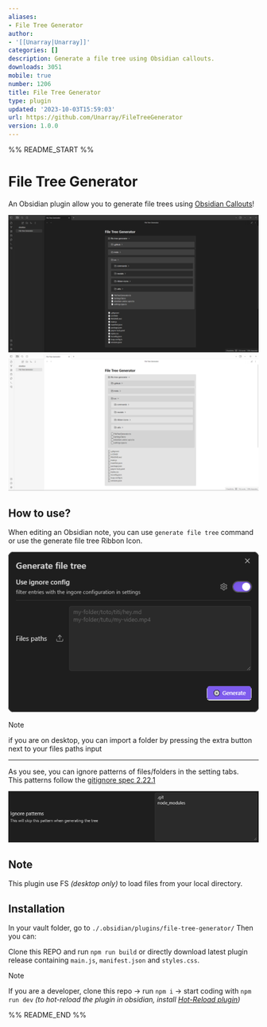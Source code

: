 ```yaml
---
aliases:
- File Tree Generator
author:
- '[[Unarray|Unarray]]'
categories: []
description: Generate a file tree using Obsidian callouts.
downloads: 3051
mobile: true
number: 1206
title: File Tree Generator
type: plugin
updated: '2023-10-03T15:59:03'
url: https://github.com/Unarray/FileTreeGenerator
version: 1.0.0
---
```


%% README_START %%

# File Tree Generator
An Obsidian plugin allow you to generate file trees using [Obsidian Callouts](https://help.obsidian.md/Editing+and+formatting/Callouts)!

![obsidian dark-mode example](https://raw.githubusercontent.com/Unarray/FileTreeGenerator/HEAD/meta/example-dark.png)
![obsidian light-mode example](https://raw.githubusercontent.com/Unarray/FileTreeGenerator/HEAD/meta/example-light.png)

## How to use?
When editing an Obsidian note, you can use `generate file tree` command or use the generate file tree Ribbon Icon.</br>

![generate file tree pannel](https://raw.githubusercontent.com/Unarray/FileTreeGenerator/HEAD/meta/pannel.png)

> [!NOTE]
> if you are on desktop, you can import a folder by pressing the extra button next to your files paths input

---

As you see, you can ignore patterns of files/folders in the setting tabs.</br>
This patterns follow the [gitignore spec 2.22.1](https://git-scm.com/docs/gitignore/2.22.1)

![generate file tree pannel](https://raw.githubusercontent.com/Unarray/FileTreeGenerator/HEAD/meta/settings.png)

## Note
This plugin use FS *(desktop only)* to load files from your local directory.

## Installation
In your vault folder, go to `./.obsidian/plugins/file-tree-generator/`
Then you can:

Clone this REPO and run `npm run build` or directly download latest plugin release containing `main.js`, `manifest.json` and `styles.css`.

> [!NOTE]
> If you are a developer, clone this repo -> run `npm i` -> start coding with `npm run dev` *(to hot-reload the plugin in obsidian, install [Hot-Reload plugin](https://github.com/pjeby/hot-reload))*

%% README_END %%